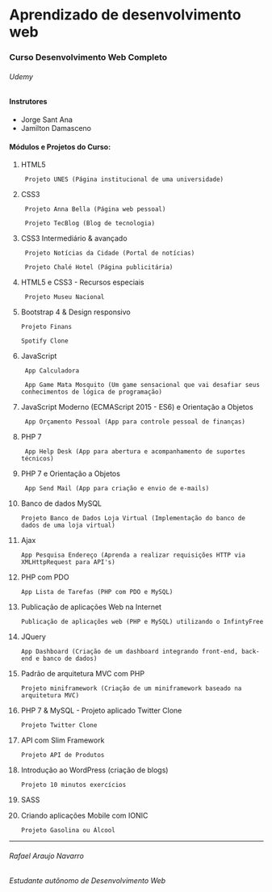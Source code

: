 # Aprendizado de desenvolvimento web



### Curso Desenvolvimento Web Completo
###### Udemy
#### Instrutores 
  * Jorge Sant Ana
  * Jamilton Damasceno


#### Módulos e Projetos do Curso:

1) HTML5

        Projeto UNES (Página institucional de uma universidade)

2) CSS3

        Projeto Anna Bella (Página web pessoal)

        Projeto TecBlog (Blog de tecnologia)

3) CSS3 Intermediário & avançado

        Projeto Notícias da Cidade (Portal de notícias)

        Projeto Chalé Hotel (Página publicitária)

4) HTML5 e CSS3 - Recursos especiais

        Projeto Museu Nacional

5) Bootstrap 4 & Design responsivo

       Projeto Finans

       Spotify Clone
6) JavaScript

        App Calculadora

        App Game Mata Mosquito (Um game sensacional que vai desafiar seus conhecimentos de lógica de programação)
7) JavaScript Moderno (ECMAScript 2015 - ES6) e Orientação a Objetos

        App Orçamento Pessoal (App para controle pessoal de finanças)
8) PHP 7

        App Help Desk (App para abertura e acompanhamento de suportes técnicos)

9) PHP 7 e Orientação a Objetos

        App Send Mail (App para criação e envio de e-mails)

10) Banco de dados MySQL

        Projeto Banco de Dados Loja Virtual (Implementação do banco de dados de uma loja virtual)

11) Ajax

        App Pesquisa Endereço (Aprenda a realizar requisições HTTP via XMLHttpRequest para API's)

12) PHP com PDO

        App Lista de Tarefas (PHP com PDO e MySQL)

13) Publicação de aplicações Web na Internet

        Publicação de aplicações web (PHP e MySQL) utilizando o InfintyFree

14) JQuery

        App Dashboard (Criação de um dashboard integrando front-end, back-end e banco de dados)

15) Padrão de arquitetura MVC com PHP

        Projeto miniframework (Criação de um miniframework baseado na arquitetura MVC)

16) PHP 7 & MySQL - Projeto aplicado Twitter Clone

        Projeto Twitter Clone



17) API com Slim Framework

        Projeto API de Produtos

18) Introdução ao WordPress (criação de blogs)

        Projeto 10 minutos exercícios
        

19) SASS



20) Criando aplicações Mobile com IONIC

        Projeto Gasolina ou Álcool
        
______





###### Rafael Araujo Navarro
###### Estudante autônomo de Desenvolvimento Web
